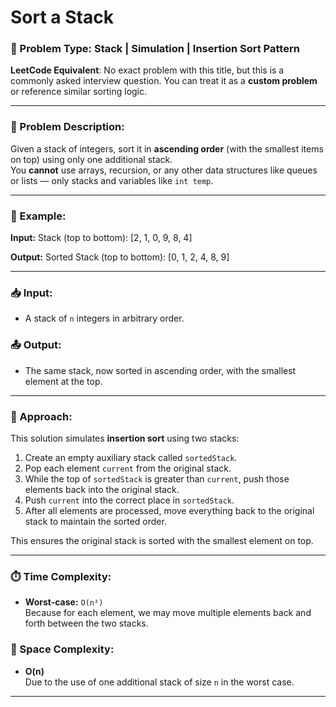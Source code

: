# Sort a Stack

### 🧩 Problem Type: Stack | Simulation | Insertion Sort Pattern  
**LeetCode Equivalent**: No exact problem with this title, but this is a commonly asked interview question. You can treat it as a **custom problem** or reference similar sorting logic.

---

### 📄 Problem Description:
Given a stack of integers, sort it in **ascending order** (with the smallest items on top) using only one additional stack.  
You **cannot** use arrays, recursion, or any other data structures like queues or lists — only stacks and variables like `int temp`.

---

### 🧪 Example:

**Input:**
Stack (top to bottom): [2, 1, 0, 9, 8, 4]



**Output:**
Sorted Stack (top to bottom): [0, 1, 2, 4, 8, 9]



---

### 📥 Input:
- A stack of `n` integers in arbitrary order.

### 📤 Output:
- The same stack, now sorted in ascending order, with the smallest element at the top.

---

### 🧠 Approach:
This solution simulates **insertion sort** using two stacks:

1. Create an empty auxiliary stack called `sortedStack`.
2. Pop each element `current` from the original stack.
3. While the top of `sortedStack` is greater than `current`, push those elements back into the original stack.
4. Push `current` into the correct place in `sortedStack`.
5. After all elements are processed, move everything back to the original stack to maintain the sorted order.

This ensures the original stack is sorted with the smallest element on top.

---

### ⏱️ Time Complexity:
- **Worst-case:** `O(n²)`  
  Because for each element, we may move multiple elements back and forth between the two stacks.

### 💾 Space Complexity:
- **O(n)**  
  Due to the use of one additional stack of size `n` in the worst case.

---




